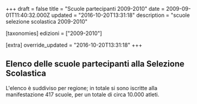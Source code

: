 +++
draft = false
title = "Scuole partecipanti 2009-2010"
date = 2009-09-01T11:40:32.000Z
updated = "2016-10-20T13:31:18"
description = "scuole selezione scolastica 2009-2010"

[taxonomies]
edizioni = ["2009-2010"]

[extra]
override_updated = "2016-10-20T13:31:18"
+++
## Elenco delle scuole partecipanti alla Selezione Scolastica

L'elenco è suddiviso per regione; in totale si sono iscritte alla manifestazione 417 scuole, per un totale di circa 10.000 atleti.
